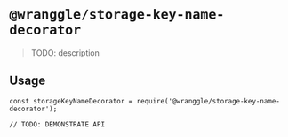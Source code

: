 # `@wranggle/storage-key-name-decorator`

> TODO: description

## Usage

```
const storageKeyNameDecorator = require('@wranggle/storage-key-name-decorator');

// TODO: DEMONSTRATE API
```
